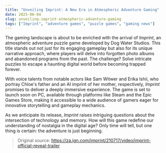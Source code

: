 ```yaml
---
title: "Unveiling Imprint: A New Era in Atmospheric Adventure Gaming"
date: 2025-06-04
slug: unveiling-imprint-atmospheric-adventure-gaming
tags: ["Imprint", "adventure games", "puzzle games", "gaming news"]
---
```


The gaming landscape is about to be enriched with the arrival of *Imprint*, an atmospheric adventure puzzle game developed by Dog Water Studios. This title stands out not just for its engaging gameplay but also for its unique narrative approach, where players will delve into forgotten photo albums and abandoned programs from the past. The challenge? Solve intricate puzzles to escape a haunting digital world before becoming trapped forever.

With voice talents from notable actors like Sam Witwer and Erika Ishii, who portray Chloe's father and an AI imprint of her mother, respectively, *Imprint* promises to deliver a deeply immersive experience. The game is set to launch soon on PC, available through platforms like Steam and the Epic Games Store, making it accessible to a wide audience of gamers eager for innovative storytelling and gameplay mechanics.

As we anticipate its release, *Imprint* raises intriguing questions about the intersection of technology and memory. How will this game redefine our understanding of nostalgia in the digital age? Only time will tell, but one thing is certain: the adventure is just beginning.

> Original source: https://za.ign.com/imprint/210717/video/imprint-official-reveal-trailer